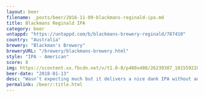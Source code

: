 ```yaml
---
layout: beer
filename: _posts/beer/2016-11-09-blackmans-reginald-ipa.md
title: Blackmans Reginald IPA
category: beer
untappd: "https://untappd.com/b/blackmans-brewery-reginald/787410"
country: "Australia"
brewery: "Blackman's Brewery"
breweryURL: "/brewery/blackmans-brewery.html"
style: "IPA - American"
score: 8
img: https://scontent.xx.fbcdn.net/v/t1.0-0/p480x480/26239387_10155922800353745_2913596732860015570_n.jpg?_nc_cat=109&_nc_ht=scontent.xx&oh=9dcd90f27a77a3be033e6293d742d09e&oe=5CA60D52
beer-date: "2018-01-13"
desc: "Wasn’t expecting much but it delivers a nice dank IPA without any harsh bitterness"
permalink: /beer/:title.html
---
```

